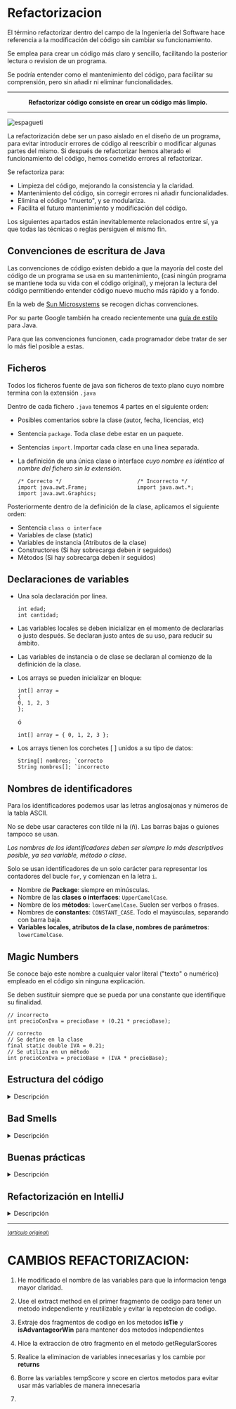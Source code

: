 # Refactorizacion 
El término refactorizar dentro del campo de la Ingeniería del Software hace referencia a la modificación del código sin cambiar su funcionamiento.

Se emplea para crear un código más claro y sencillo, facilitando la posterior lectura o revision de un programa.

Se podría entender como el mantenimiento del código, para facilitar su comprensión, pero sin añadir ni eliminar funcionalidades.

---

<p align="center"><strong>Refactorizar código consiste en crear un código más limpio.</strong></p>

---

![espagueti](./image/refactoringspagueti.png)

La refactorización debe ser un paso aislado en el diseño de un programa, para evitar introducir errores de código al reescribir o modificar algunas partes del mismo. 
Si después de refactorizar hemos alterado el funcionamiento del código, hemos cometido errores al refactorizar.

Se refactoriza para:
* Limpieza del código, mejorando la consistencia y la claridad.
* Mantenimiento del código, sin corregir errores ni añadir funcionalidades.
* Elimina el código "muerto", y se modulariza.
* Facilita el futuro mantenimiento y modificación del código.

Los siguientes apartados están inevitablemente relacionados entre sí, ya que todas las técnicas o reglas persiguen el mismo fin.

## Convenciones de escritura de Java
Las convenciones de código existen debido a que la mayoría del coste del código de un programa se usa en su mantenimiento, (casi ningún programa se mantiene toda su vida con el código original), y mejoran la lectura del código permitiendo entender código nuevo mucho más rápido y a fondo.

En la web de [Sun Microsystems](http:`www.oracle.com/technetwork/java/codeconventions-150003.pdf) se recogen dichas convenciones.

Por su parte Google también ha creado recientemente una [guía de estilo](https:`google.github.io/styleguide/javaguide.html#s1-introduction) para Java.

Para que las convenciones funcionen, cada programador debe tratar de ser lo más fiel posible a estas.

## Ficheros ##
Todos los ficheros fuente de java son ficheros de texto plano cuyo nombre termina con la extensión `.java`

Dentro de cada fichero `.java` tenemos 4 partes en el siguiente orden:

- Posibles comentarios sobre la clase (autor, fecha, licencias, etc)
- Sentencia `package`. Toda clase debe estar en un paquete.
- Sentencias `import`. Importar cada clase en una linea separada.
- La definición de una única clase o interface *cuyo nombre es idéntico al nombre del fichero sin la extensión*.


  ```
  /* Correcto */                        /* Incorrecto */
  import java.awt.Frame;                import java.awt.*;
  import java.awt.Graphics;
  ```

Posteriormente dentro de la definición de la clase, aplicamos el siguiente orden:
- Sentencia `class o interface`
- Variables de clase (static)
- Variables de instancia (Atributos de la clase)
- Constructores (Si hay sobrecarga deben ir seguidos)
- Métodos (Si hay sobrecarga deben ir seguidos)

## Declaraciones de variables 
* Una sola declaración por linea.
  ```
  int edad;
  int cantidad;  
  ```
* Las variables locales se deben inicializar en el momento de declararlas o justo después. Se declaran justo antes de su uso, para reducir su ámbito.
* Las variables de instancia o de clase se declaran al comienzo de la definición de la clase.
* Los arrays se pueden inicializar en bloque:
  ```
  int[] array =
  {
  0, 1, 2, 3
  };
  ```
   ó

  ```
  int[] array = { 0, 1, 2, 3 };  
  ```
* Los arrays tienen los corchetes [ ] unidos a su tipo de datos:
  ```
  String[] nombres; `correcto
  String nombres[]; `incorrecto
  ```

## Nombres de identificadores
Para los identificadores podemos usar las letras anglosajonas y números de la tabla ASCII.

No se debe usar caracteres con tilde ni la (ñ). Las barras bajas o guiones tampoco se usan.

*Los nombres de los identificadores deben ser siempre lo más descriptivos posible, ya sea variable, método o clase*.

Solo se usan identificadores de un solo carácter para representar los contadores del bucle `for`, y comienzan en la letra `i`.

* Nombre de **Package**: siempre en minúsculas.
* Nombre de las **clases o interfaces**: `UpperCamelCase`.
* Nombre de los **métodos**: `lowerCamelCase`. Suelen ser verbos o frases.
* Nombres de **constantes**: `CONSTANT_CASE`. Todo el mayúsculas, separando con barra baja.
* **Variables locales, atributos de la clase, nombres de parámetros**: `lowerCamelCase`.

## Magic Numbers
Se conoce bajo este nombre a cualquier valor literal ("texto" o numérico) empleado en el código sin ninguna explicación.

Se deben sustituir siempre que se pueda por una constante que identifique su finalidad.

```
// incorrecto
int precioConIva = precioBase + (0.21 * precioBase);

// correcto
// Se define en la clase
final static double IVA = 0.21;
// Se utiliza en un método
int precioConIva = precioBase + (IVA * precioBase);
```

## Estructura del código
<details>
<summary>Descripción</summary>

* Debemos usar la codificación UTF-8
* En las sentencias de control de flujo (`if, else, for, do-while, try-catch-finally`) se incluyen llaves `{}`, incluso si no contienen código o es una sola instrucción.
 Se alinean las llaves `{}` al inicio de línea.

  ```
  if (final < indice) {
    filaInicial = indice – numeroFilas;
  } else if (indice < filaInicial) {
    filaInicial = indice;
  }
  ```

* Una sola instrucción por línea.
* Las líneas de código no deben superar los 100 caracteres. Si no, se deben **romper** antes de algún operador.
* Si la declaración del método es demasiado larga, o una expresión aritmética es demasiado larga, o en una sentencia `if`, debo romper.
* Si una operación aritmética o lógica se compone de distintos tipos de operaciones con distinta jerarquía, se deben usar paréntesis para facilitar su legibilidad.
  ```
  public void ejecutarAccion(
    TipoParametro parametro1, TipoParametro parametro2, TipoParametro parametro3){
    ...
  }

  if ((condicion1 && condicion2)
    || (condicion3 && condicion4)
    || !(condicion5 && condicion6)) {
      llamarMetodo();
  }

  longName1 = longName2 * (longName3 + longName4 - longName5)
  + (4 * longname6); // Siempre con el operador al principio de línea
  ```

* Los espacios en blanco mejoran la legibilidad. Se deben colocar entre operadores, después de los puntos y coma de los bucles for, después de los operadores de asignación, etc.
  ```
  cantidadTotal = cantidadInicial + cantidadFinal;

  for(int i = 0; i < cantidadTotal; i++){
    ...
  }

  public String getItem(int fila, int columna) {
    ...
  }

  getItem(cantidadInicial, cantidadFinal);
  ```

Debemos estar familiarizados y poner en práctica las convenciones recogidas en alguna de las guías de estilo indicadas.

</details>

## Bad Smells 
<details>
<summary>Descripción</summary>

Se conoce como **Bad Smell o Code Smell** [mal olor](https://es.wikipedia.org/wiki/Hediondez_del_c%C3%B3digo) a algunos indicadores o síntomas del código que posiblemente ocultan un problema más profundo.

Los `bad smells` no son errores de código (bugs), ya que no impiden que el programa funcione correctamente, pero son indicadores de fallos en el diseño del código que dificultan el posterior mantenimiento del mismo y aumentan el riesgo de errores futuros.

Algunos de estos síntomas son:

* **Código duplicado** (`Duplicated code`). Si se detectan bloques de código iguales o muy parecidos en distintas partes del programa, se debe extraer creando un método para unificarlo.

* **Métodos muy largos** (`Long Method`). Los método de muchas lineas dificultan su comprensión. Un método largo probablemente está realizando distintas tareas, que se podrían dividir en otros métodos. Las funciones deben ser los más pequeñas posibles (3 lineas mejor que 15). Cuanto más corto es un método, más fácil es reutilizarlo. __Un método debe hacer solo una cosa, hacerla bien, y que sea la única que haga.__

* **Clases muy grandes** (`Large class`). Problema anterior aplicado a una clase. Una clase debe tener solo una finalidad. Si una clase se usa para distintos problemas tendremos clases con demasiados métodos, atributos e incluso instancias. Las clases deben el menor numero de responsabilidades y que esté bien delimitado.

* **Lista de parámetros extensa** (`Long parameter list`). Las funciones (o métodos en Java) deben tener el mínimo número de parámetros posible, siendo 0 lo perfecto. Si un método requiere muchos parámetros puede que sea necesario crear una clase con esa cantidad de datos y pasarle un objeto de la clase como parámetro. Del mismo modo ocurre con el valor de retorno, si necesito devolver más de un dato.

* **Cambio divergente** (`Divergent change`). Si una clase necesita ser modificada a menudo y por razones muy distintas, puede que la clase esté realizando demasiadas tareas. Podría ser eliminada y/o dividida.

* **Cirugía a tiros** (`Shotgun surgery`). Si al modificar una clase, se necesitan modificar otras clases o elementos ajenos a ella para compatibilizar el cambio. Lo opuesto al `smell` anterior.

* **Envidia de funcionalidad** (`Feature Envy`). Ocurre cuando una clase usa más métodos de otra clase, o un método usa más datos de otra clase, que de la propia.

* **Legado rechazado** (`Refused bequest`). Cuando una subclase extiende (hereda) de otra clase, y utiliza pocas características de la superclase, puede que haya un error en la jerarquía de clases.

En la siguiente [página web](https://refactoring.guru/es/refactoring/smells) tenemos la mayoría de Bad Smells agrupados.

</details>

## Buenas prácticas ##

<details>
<summary>Descripción</summary>

* **Manejo de Strings**: Los Strings son objetos, por lo que crearlos es costoso. Es mucho más rápido instanciarlos con una asignación, que con el operador `new`.
    * Concatenar String con el operador '+' también genera mucha carga, ya que crea un nuevo String en memoria.
    * Se debe tratar de evitar siempre las concatenaciones (+) dentro de un **bucle**, o usar otras clases en ese caso (p.e. StringBuilder)
      ```
      // instanciación lenta
      String lenta = new String("objeto string");

      // instanciación rápida
      String rapida = "objeto string";
      ```

* **Visibilidad de atributos**: Los campos de una clase 'estándar' no deben declararse nunca como public, ni mucho menos no indicarle un modificador de visibilidad. Se usan sus `setters y getters` para su acceso.

* **Limitar siempre el alcance de una variable local**. Crear la variable local e inicializarla lo más cerca posible de su uso.

* **Usar siempre una variable para un único propósito**. A veces sentimos la tentación de reutilizar una variable, pero complica la legibilidad.

  ```
  ...
  int resultadoTotal = resultadoInicial - resultadoFinal;
  ...
  ```

* **Bucle for**. Optar por el `for` siempre que se pueda (frente a while, do-while). Las ventajas son que reune todo el control del bucle en la misma linea (inicio, fin, e incremento), y la variable de control ('i') no es accesible desde fuera de él. Si se necesita modificar su variable de control, usar otro bucle.

* **Constantes**: Cualquier valor literal debe ser definido como constante.

* **Switch**: Siempre debe llevar un `break` después de cada caso, y también el caso `default` que ayudará a corregir futuros aumentos del número de casos.

* La `programación defensiva` es salvadora. Continuamente estamos valorando que puede ir mal en el código, y como evitarlo. Por ejemplo:
  * Siempre que se pueda, se debe validar la entrada de datos. Si no se valida, el programa puede fallar o dar resultados inesperados.
  * Se deben lanzar excepciones en caso de errores, y no dejar que el programa falle sin más.

</details>

## Refactorización en IntelliJ

<details>
<summary>Descripción</summary>

IntelliJ tiene distintos [métodos de refactorización](https://www.jetbrains.com/help/idea/refactoring-source-code.html)

Dependiendo de sobre qué mostremos el menú de refactorización, nos ofrecerá unas u otras opciones.

Para refactorizar pulsaremos click derecho sobre el nombre del elemento deseado, y deplegaremos la opción *Refactor* del menu contextual.

Los **métodos de refactorización**, también llamados **patrones de refactorización**, nos permiten plantear casos y previsualizar las posibles soluciones que se nos ofrecen.

Podemos seleccionar diferentes elementos para mostrar su menú de refactorización (una clase, una variable, método, bloque de instrucciones, expresion, etc ). A continuación se muestras algunos de los métodos más comunes:

* **Rename**: Es la opción empleada para cambiar el identificador a cualquier elemento (nombre de variable, clase, método, paquete, directorio, etc). Cuando lo aplicamos, se cambian todas las veces que aparece dicho identificador.

* **Move**: Mueve una clase (fichero .java)de un paquete a otro y se cambian todas las referencias. También se realiza la misma operación arrastrando la clase de un paquete a otro en el explorador de eclipse.

* **Extract Constant**: Convierte un número o cadena literal en una constante. Se puede ver donde se realizarán los cambios, y también el estado antes y después de refactorizar. Después, todas las apariciones de esa cadena se sustituyen por el nombre de la constante. Esto se utiliza modificar el valor en un solo lugar.

* **Extract Local Variable**: Convierte un número o cadena literal en una variable de ámbito local. Si esa misma cadena de texto existe fuera del bloque o del método, no se aplica el cambio. Parecido al patrón anterior, pero para aplicar dentro de método o bloques de código entre llaves { }.

* **Convert Local Variable to Field**: Convierte una variable local en un atributo privado de la clase. Después de aplicar el patrón de refactorización, todos los usos de la variable local se sustituyen por el atributo.

* **Extract Method**: Convierte un bloque de código en un método, a partir de un bloque cerrado por llaves { }. Eclipse ajusta las parámetros y el retorno del método. Es muy útil cuando detectamos `bad smells` en métodos muy largos, o en bloques de código que se repiten.

* **Change Method Signature**: Permite cambiar el nombre del método y los parámetros que recibe. Se actualizarán todas las dependencias y llamadas al método dentro del proyecto actual.

* **Inline**: Nos permite ajustar una referencia a una variable o método en una sola linea de código.
  ```
  File fichero = new File("datos.dat");
  PrintWriter escritor;
  escritor = new PrintWriter(fichero);

  PrintWriter escritor = new PrintWriter(new File("datos.dat"));
  ```
  
* **Extract Interface**: Este patrón de refactorización nos permite seleccionar los métodos de una clase para crear una `Interface`. Una `Interface` es una plantilla que define los métodos acerca de lo que puede hacer una clase. Define los métodos de una clase (Nombre, parámetros y tipo de retorno) pero no los desarrolla.

* **Extract Superclass**: Permite crear una superclase (clase padre) con los métodos y atributos que seleccionemos de una clase concreta. Lo usamos cuando la clase con la que trabajamos podría tener cosas en común con otras clases, las cuales serían también subclases de la superclase creada.
</details>

----
<sub>[(*artículo original*)](https://entornos.abrilcode.com/doku.php?id=apuntes:refactorizacion)</sub>

 # CAMBIOS REFACTORIZACION:
1. He modificado el nombre de las variables para que la informacion tenga mayor claridad.


2. Use el extract method en el primer fragmento de codigo para tener un metodo independiente y reutilizable y evitar la repetecion de codigo.



3. Extraje dos fragmentos de codigo en los metodos **isTie** y **isAdvantageorWin** para mantener dos metodos independientes



4. Hice la extraccion de otro fragmento en el metodo getRegularScores



5. Realice la eliminacion de variables innecesarias y los cambie por **returns**




6. Borre las variables tempScore y score en ciertos metodos para evitar usar más variables de 
manera innecesaria


7. 
